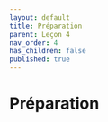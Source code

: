 ```yaml
---
layout: default
title: Préparation
parent: Leçon 4
nav_order: 4
has_children: false
published: true
---
```

# Préparation




